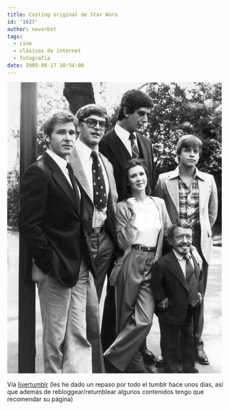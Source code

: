 ```yaml
---
title: Casting original de Star Wars
id: '1627'
author: neverbot
tags:
  - cine
  - clásicos de internet
  - fotografía
date: 2009-08-17 10:54:00
---
```


[![](./casting-original-de-star-wars/vVmbDWseNq21jzylYaRvKg4vo1_500.jpg)](http://livercake.tumblr.com/post/144272860/definitivamente-m-s-cool-con-disfraces)

Vía [livertumblr](http://livercake.tumblr.com/post/144272860/definitivamente-m-s-cool-con-disfraces) (les he dado un repaso por todo el tumblr hace unos días, así que además de rebloggear/retumblear algunos contenidos tengo que recomendar su página)